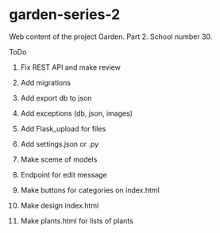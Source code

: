 # garden-series-2
Web content of the project Garden. Part 2. School number 30.

ToDo
1. Fix REST API and make review
2. Add migrations
3. Add export db to json
4. Add exceptions (db, json, images)
5. Add Flask_upload for files
6. Add settings.json or .py
7. Make sceme of models

8. Endpoint for edit message

9. Make buttons for categories on index.html
10. Make design index.html
11. Make plants.html for lists of plants

